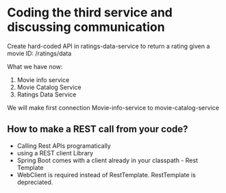 # Coding the third service and discussing communication

Create hard-coded API in ratings-data-service to return a rating given a movie ID: /ratings/data

What we have now:
1. Movie info service
2. Movie Catalog Service
3. Ratings Data Service

We will make first connection
Movie-info-service to movie-catalog-service

## How to make a REST call from your code?
- Calling Rest APIs programatically
- using a REST client Library
- Spring Boot comes with a client already in your classpath - Rest Template
- WebClient is required instead of RestTemplate. RestTemplate is depreciated.
